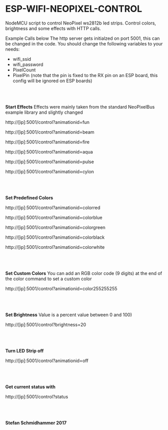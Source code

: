 # ESP-WIFI-NEOPIXEL-CONTROL
NodeMCU script to control NeoPixel ws2812b led strips.
Control colors, brightness and some effects with HTTP calls.


Example Calls below</strong>
The http server gets initialzed on port 5001, this can be changed in the code.
You should change the following variables to your needs:
- wifi_ssid
- wifi_password
- PixelCount
- PixelPin (note that the pin is fixed to the RX pin on an ESP board, this config will be ignored on ESP boards)


<br/><br/><br/>
<strong>Start Effects</strong>
Effects were mainly taken from the standard NeoPixelBus example library and slightly changed

http://[ip]:5001/control?animationid=fun

http://[ip]:5001/control?animationid=beam

http://[ip]:5001/control?animationid=fire

http://[ip]:5001/control?animationid=aqua

http://[ip]:5001/control?animationid=pulse

http://[ip]:5001/control?animationid=cylon

<br/><br/><br/>
<strong>Set Predefined Colors</strong>

http://[ip]:5001/control?animationid=colorred

http://[ip]:5001/control?animationid=colorblue

http://[ip]:5001/control?animationid=colorgreen

http://[ip]:5001/control?animationid=colorblack

http://[ip]:5001/control?animationid=colorwhite



<br/><br/><br/>
<strong>Set Custom Colors</strong>
You can add an RGB color code (9 digits) at the end of the color command to set a custom color

http://[ip]:5001/control?animationid=color255255255

<br/><br/><br/>
<strong>Set Brightness</strong>
Value is a percent value between 0 and 100)

http://[ip]:5001/control?brightness=20



<br/><br/><br/>
<strong>Turn LED Strip off</strong>

http://[ip]:5001/control?animationid=off



<br/><br/><br/>
<strong>Get current status with</strong>

http://[ip]:5001/control?status



<br/><br/><br/>
<strong>Stefan Schmidhammer 2017</strong>

